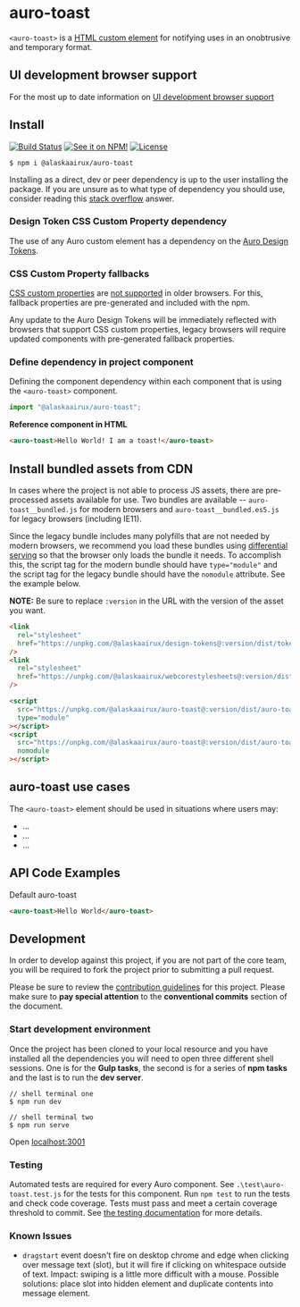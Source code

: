 # auro-toast

`<auro-toast>` is a [HTML custom element](https://developer.mozilla.org/en-US/docs/Web/Web_Components/Using_custom_elements) for notifying uses in an onobtrusive and temporary format.

## UI development browser support

For the most up to date information on [UI development browser support](https://auro.alaskaair.com/support/browsersSupport)

## Install

[![Build Status](https://img.shields.io/github/workflow/status/AlaskaAirlines/auro-toast/Test%20and%20publish?branch=master&style=for-the-badge)](https://github.com/AlaskaAirlines/auro-toast/actions?query=workflow%3A%22test+and+publish%22)
[![See it on NPM!](https://img.shields.io/npm/v/@alaskaairux/auro-toast?style=for-the-badge&color=orange)](https://www.npmjs.com/package/@alaskaairux/auro-toast)
[![License](https://img.shields.io/npm/l/@alaskaairux/auro-toast?color=blue&style=for-the-badge)](https://www.apache.org/licenses/LICENSE-2.0)

```shell
$ npm i @alaskaairux/auro-toast
```

Installing as a direct, dev or peer dependency is up to the user installing the package. If you are unsure as to what type of dependency you should use, consider reading this [stack overflow](https://stackoverflow.com/questions/18875674/whats-the-difference-between-dependencies-devdependencies-and-peerdependencies) answer.

### Design Token CSS Custom Property dependency

The use of any Auro custom element has a dependency on the [Auro Design Tokens](https://auro.alaskaair.com/getting-started/developers/design-tokens).

### CSS Custom Property fallbacks

[CSS custom properties](https://developer.mozilla.org/en-US/docs/Web/CSS/Using_CSS_custom_properties) are [not supported](https://auro.alaskaair.com/support/custom-properties) in older browsers. For this, fallback properties are pre-generated and included with the npm.

Any update to the Auro Design Tokens will be immediately reflected with browsers that support CSS custom properties, legacy browsers will require updated components with pre-generated fallback properties.

### Define dependency in project component

Defining the component dependency within each component that is using the `<auro-toast>` component.

```javascript
import "@alaskaairux/auro-toast";
```

**Reference component in HTML**

```html
<auro-toast>Hello World! I am a toast!</auro-toast>
```

## Install bundled assets from CDN

In cases where the project is not able to process JS assets, there are pre-processed assets available for use. Two bundles are available -- `auro-toast__bundled.js` for modern browsers and `auro-toast__bundled.es5.js` for legacy browsers (including IE11).

Since the legacy bundle includes many polyfills that are not needed by modern browsers, we recommend you load these bundles using [differential serving](https://philipwalton.com/articles/deploying-es2015-code-in-production-today/) so that the browser only loads the bundle it needs. To accomplish this, the script tag for the modern bundle should have `type="module"` and the script tag for the legacy bundle should have the `nomodule` attribute. See the example below.

**NOTE:** Be sure to replace `:version` in the URL with the version of the asset you want.

```html
<link
  rel="stylesheet"
  href="https://unpkg.com/@alaskaairux/design-tokens@:version/dist/tokens/CSSTokenProperties.css"
/>
<link
  rel="stylesheet"
  href="https://unpkg.com/@alaskaairux/webcorestylesheets@:version/dist/bundled/baseline.css"
/>

<script
  src="https://unpkg.com/@alaskaairux/auro-toast@:version/dist/auro-toast__bundled.js"
  type="module"
></script>
<script
  src="https://unpkg.com/@alaskaairux/auro-toast@:version/dist/auro-toast__bundled.es5.js"
  nomodule
></script>
```

## auro-toast use cases

The `<auro-toast>` element should be used in situations where users may:

- ...
- ...
- ...

## API Code Examples

Default auro-toast

```html
<auro-toast>Hello World</auro-toast>
```

## Development

In order to develop against this project, if you are not part of the core team, you will be required to fork the project prior to submitting a pull request.

Please be sure to review the [contribution guidelines](https://auro.alaskaair.com/getting-started/developers/contributing) for this project. Please make sure to **pay special attention** to the **conventional commits** section of the document.

### Start development environment

Once the project has been cloned to your local resource and you have installed all the dependencies you will need to open three different shell sessions. One is for the **Gulp tasks**, the second is for a series of **npm tasks** and the last is to run the **dev server**.

```shell
// shell terminal one
$ npm run dev

// shell terminal two
$ npm run serve
```

Open [localhost:3001](http://localhost:3001/)

### Testing

Automated tests are required for every Auro component. See `.\test\auro-toast.test.js` for the tests for this component. Run `npm test` to run the tests and check code coverage. Tests must pass and meet a certain coverage threshold to commit. See [the testing documentation](https://auro.alaskaair.com/support/tests) for more details.

### Known Issues

- `dragstart` event doesn't fire on desktop chrome and edge when clicking over message text (slot), but it will fire if clicking on whitespace outside of text. Impact: swiping is a little more difficult with a mouse. Possible solutions: place slot into hidden element and duplicate contents into message element.
